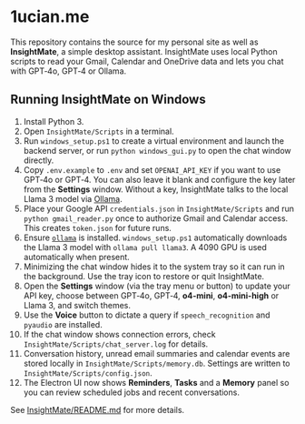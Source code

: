 # 1ucian.me

This repository contains the source for my personal site as well as **InsightMate**, a simple desktop assistant. InsightMate uses local Python scripts to read your Gmail, Calendar and OneDrive data and lets you chat with GPT‑4o, GPT‑4 or Ollama.

## Running InsightMate on Windows

1. Install Python 3.
2. Open `InsightMate/Scripts` in a terminal.
3. Run `windows_setup.ps1` to create a virtual environment and launch the backend server, or run `python windows_gui.py` to open the chat window directly.
4. Copy `.env.example` to `.env` and set `OPENAI_API_KEY` if you want to use
   GPT‑4o or GPT‑4. You can also leave it blank and configure the key later from the
   **Settings** window. Without a key, InsightMate talks to the local Llama 3
   model via [Ollama](https://ollama.ai/).
5. Place your Google API `credentials.json` in `InsightMate/Scripts` and run
   `python gmail_reader.py` once to authorize Gmail and Calendar access. This
   creates `token.json` for future runs.
6. Ensure [`ollama`](https://ollama.ai/) is installed. `windows_setup.ps1`
   automatically downloads the Llama 3 model with `ollama pull llama3`. A 4090
   GPU is used automatically when present.
7. Minimizing the chat window hides it to the system tray so it can run in the
   background. Use the tray icon to restore or quit InsightMate.
8. Open the **Settings** window (via the tray menu or button) to update your API
   key, choose between GPT‑4o, GPT‑4, **o4-mini**, **o4-mini-high** or Llama 3,
   and switch themes.
9. Use the **Voice** button to dictate a query if `speech_recognition` and
   `pyaudio` are installed.
10. If the chat window shows connection errors, check
   `InsightMate/Scripts/chat_server.log` for details.
11. Conversation history, unread email summaries and calendar events are stored
    locally in `InsightMate/Scripts/memory.db`. Settings are written to
    `InsightMate/Scripts/config.json`.
12. The Electron UI now shows **Reminders**, **Tasks** and a **Memory** panel so
    you can review scheduled jobs and recent conversations.

See [InsightMate/README.md](InsightMate/README.md) for more details.
